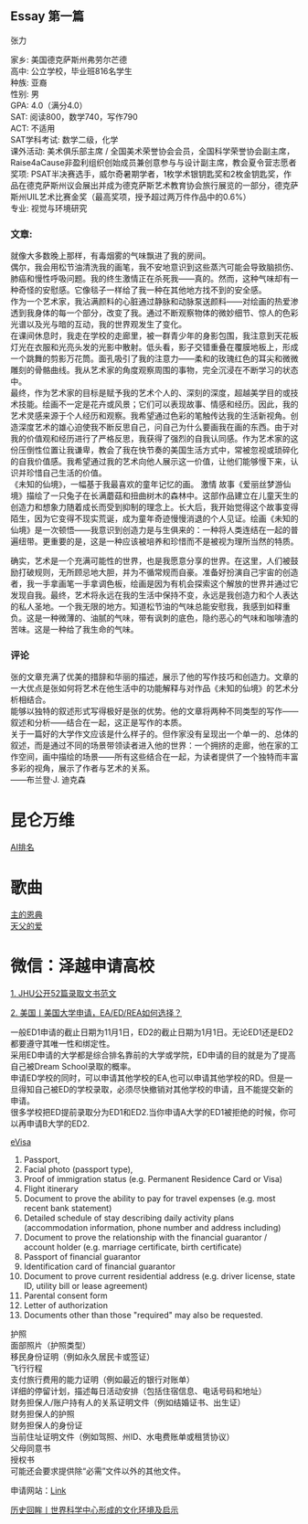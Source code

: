 ## Essay 第一篇
张力

家乡: 美国德克萨斯州弗劳尔芒德  
高中: 公立学校，毕业班816名学生  
种族: 亚裔    
性别: 男    
GPA: 4.0（满分4.0）   
SAT: 阅读800，数学740，写作790  
ACT: 不适用   
SAT学科考试: 数学二级，化学   
课外活动: 美术俱乐部主席 / 全国美术荣誉协会会员，全国科学荣誉协会副主席，Raise4aCause非盈利组织创始成员兼创意参与与设计副主席，教会夏令营志愿者    
奖项: PSAT半决赛选手，威尔奇暑期学者，1枚学术银钥匙奖和2枚金钥匙奖，作品在德克萨斯州议会展出并成为德克萨斯艺术教育协会旅行展览的一部分，德克萨斯州UIL艺术比赛金奖（最高奖项，授予超过两万件作品中的0.6%）    
专业: 视觉与环境研究  

###  文章:

就像大多数晚上那样，有毒烟雾的气味飘进了我的房间。  
偶尔，我会用松节油清洗我的画笔，我不安地意识到这些蒸汽可能会导致脑损伤、肺癌和慢性呼吸问题。我的终生激情正在杀死我——真的。然而，这种气味却有一种奇怪的安慰感。它像毯子一样给了我一种在其他地方找不到的安全感。  
作为一个艺术家，我沾满颜料的心脏通过静脉和动脉泵送颜料——对绘画的热爱渗透到我身体的每一个部分，改变了我。通过不断观察物体的微妙细节、惊人的色彩光谱以及光与暗的互动，我的世界观发生了变化。  
在课间休息时，我走在学校的走廊里，被一群青少年的身影包围，我注意到天花板灯光在衣服和光亮头发的光影中散射。低头看，影子交错重叠在覆膜地板上，形成一个跳舞的剪影万花筒。面孔吸引了我的注意力——柔和的玫瑰红色的耳尖和微微雕刻的骨骼曲线。我从艺术家的角度观察周围的事物，完全沉浸在不断学习的状态中。  
最终，作为艺术家的目标是赋予我的艺术个人的、深刻的深度，超越美学目的或技术技能。绘画不一定是花卉或风景；它们可以表现故事、情感和经历。因此，我的艺术灵感来源于个人经历和观察。我希望通过色彩的笔触传达我的生活新视角。创造深度艺术的雄心迫使我不断反思自己，问自己为什么要画我在画的东西。由于对我的价值观和经历进行了严格反思，我获得了强烈的自我认同感。作为艺术家的这份压倒性位置让我谦卑，教会了我在快节奏的美国生活方式中，常被忽视或琐碎化的自我价值感。我希望通过我的艺术向他人展示这一价值，让他们能够慢下来，认识并珍惜自己生活的价值。  
《未知的仙境》，一幅基于我最喜欢的童年记忆的画。
激情
故事《爱丽丝梦游仙境》描绘了一只兔子在长满蘑菇和扭曲树木的森林中。这部作品建立在儿童天生的创造力和想象力随着成长而受到抑制的理念上。长大后，我开始觉得这个故事变得陌生，因为它变得不现实荒诞，成为童年奇迹慢慢消退的个人见证。绘画《未知的仙境》是一次顿悟——我意识到创造力是与生俱来的：一种将人类连结在一起的普遍纽带。更重要的是，这是一种应该被培养和珍惜而不是被视为理所当然的特质。  

确实，艺术是一个充满可能性的世界，也是我愿意分享的世界。在这里，人们被鼓励打破规则，无所顾忌地大胆，并为不循常规而自豪。准备好扮演自己宇宙的创造者，我一手拿画笔一手拿调色板，绘画是因为有机会探索这个解放的世界并通过它发现自我。最终，艺术将永远在我的生活中保持不变，永远是我创造力和个人表达的私人圣地。一个我无限的地方。知道松节油的气味总能安慰我，我感到如释重负。这是一种微薄的、油腻的气味，带有讽刺的底色，隐约恶心的气味和咖啡渣的苦味。这是一种给了我生命的气味。

### 评论

张的文章充满了优美的措辞和华丽的描述，展示了他的写作技巧和创造力。文章的一大优点是张如何将艺术在他生活中的功能解释与对作品《未知的仙境》的艺术分析相结合。  
能够以独特的叙述形式写得极好是张的优势。他的文章将两种不同类型的写作——叙述和分析——结合在一起，这正是写作的本质。  
关于一篇好的大学作文应该是什么样子的。但作家没有呈现出一个单一的、总体的叙述，而是通过不同的场景带领读者进入他的世界：一个拥挤的走廊，他在家的工作空间，画中描绘的场景——所有这些结合在一起，为读者提供了一个独特而丰富多彩的视角，展示了作者与艺术的关系。  
——布兰登·J. 迪克森

# 昆仑万维
[AI排名](https://dnipkggqxh.feishu.cn/wiki/YTIUwM6Vmij4IQkSm9PctPWunIb)  
# 歌曲
[主的恩典](https://music.tiangong.cn/share-land?shareKey=3hm3mxg2uDEzdv5SPPcHEe&offsite=1)  
[天父的爱](https://music.tiangong.cn/share-land?shareKey=FcuD38qiRAm5BbAjtLdBy&offsite=1)  
# 微信：泽越申请高校  
[1. JHU公开52篇录取文书范文](https://mp.weixin.qq.com/s/oDhrdS263gUApM9teIpprQ)  

[2. 美国丨美国大学申请，EA/ED/REA如何选择？](https://zhuanlan.zhihu.com/p/555556983?utm_id=0)  

 一般ED1申请的截止日期为11月1日，ED2的截止日期为1月1日。无论ED1还是ED2都要遵守其唯一性和绑定性。  
采用ED申请的大学都是综合排名靠前的大学或学院，ED申请的目的就是为了提高自己被Dream School录取的概率。  
申请ED学校的同时，可以申请其他学校的EA,也可以申请其他学校的RD。但是一旦得知自己被ED的学校录取，必须尽快撤销对其他学校的申请，且不能提交新的申请。  
很多学校把ED提前录取分为ED1和ED2.当你申请A大学的ED1被拒绝的时候，你可以再申请B大学的ED2.  

[eVisa](https://www.atlanta.us.emb-japan.go.jp/itpr_en/visa-short-term.html)  

1. Passport,  
2. Facial photo (passport type),
3. Proof of immigration status (e.g. Permanent Residence Card or Visa)
4. Flight itinerary  
5. Document to prove the ability to pay for travel expenses (e.g. most recent bank statement)
6. Detailed schedule of stay describing daily activity plans (accommodation information, phone number and address including)
7. Document to prove the relationship with the financial guarantor / account holder (e.g. marriage certificate, birth certificate)
8. Passport of financial guarantor
9. Identification card of financial guarantor
10. Document to prove current residential address (e.g. driver license, state ID, utility bill or lease agreement)
11. Parental consent form
12. Letter of authorization
13. Documents other than those "required" may also be requested.

护照  
面部照片（护照类型）  
移民身份证明（例如永久居民卡或签证）  
飞行行程  
支付旅行费用的能力证明（例如最近的银行对账单）  
详细的停留计划，描述每日活动安排（包括住宿信息、电话号码和地址）  
财务担保人/账户持有人的关系证明文件（例如结婚证书、出生证）  
财务担保人的护照  
财务担保人的身份证  
当前住址证明文件（例如驾照、州ID、水电费账单或租赁协议）  
父母同意书  
授权书  
可能还会要求提供除“必需”文件以外的其他文件。  

申请网站：[Link](https://www.evisa.mofa.go.jp/personal/login)  

   
  
  

  

  
  
  
  
  
[历史回眸丨世界科学中心形成的文化环境及启示](https://mp.weixin.qq.com/s/T6MzjXGgxCXLt0iwWFtYMw)   



